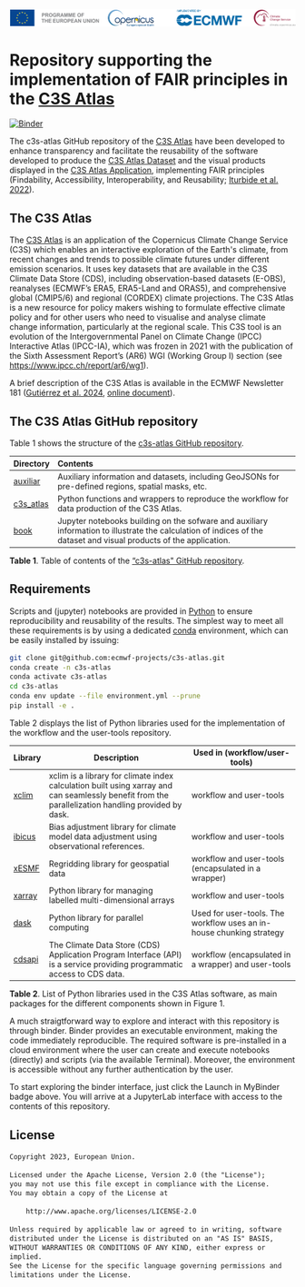 ![logo](./book/figures/LogoLine_horizon_C3S.png)

# Repository supporting the implementation of FAIR principles in the [C3S Atlas](https://atlas.climate.copernicus.eu/atlas)

[![Binder](https://mybinder.org/badge_logo.svg)](https://mybinder.org/v2/gh/ecmwf-projects/c3s-atlas/tree/main/HEAD?urlpath=%2Fdoc%2Ftree%2Fhttps%3A%2F%2Fgithub.com%2Fecmwf-projects%2Fc3s-atlas%2Fblob%2Fmain%2Fbook%2Ftx35.ipynb)

The c3s-atlas GitHub repository of the [C3S Atlas](https://atlas.climate.copernicus.eu/atlas) have been developed to enhance transparency and facilitate the reusability of the software developed to produce the [C3S Atlas Dataset](https://doi.org/10.24381/cds.h35hb680) and the visual products displayed in the [C3S Atlas Application](https://atlas.climate.copernicus.eu), implementing FAIR principles (Findability, Accessibility, Interoperability, and Reusability; [Iturbide et al. 2022](https://doi.org/10.5194/essd-12-2959-2020)).

## The C3S Atlas

The [C3S Atlas](http://atlas.climate.copernicus.eu) is an application of the  Copernicus Climate Change Service (C3S) which enables an interactive exploration of the Earth's climate, from recent changes and trends to possible climate futures under different emission scenarios. It uses key datasets that are available in the C3S Climate Data Store (CDS), including observation-based datasets (E-OBS), reanalyses (ECMWF’s ERA5, ERA5-Land and ORAS5), and comprehensive global (CMIP5/6) and regional (CORDEX) climate projections. The C3S Atlas is a new resource for policy makers wishing to formulate effective climate policy and for other users who need to visualise and analyse climate change information, particularly at the regional scale. This C3S tool is an evolution of the Intergovernmental Panel on Climate Change (IPCC) Interactive Atlas (IPCC-IA), which was frozen in 2021 with the publication of the Sixth Assessment Report’s (AR6) WGI (Working Group I) section (see https://www.ipcc.ch/report/ar6/wg1).

A brief description of the C3S Atlas is available in the ECMWF Newsletter 181 ([Gutiérrez et al. 2024](https://doi.org/10.21957/ah52ufc369), [online document](https://www.ecmwf.int/en/newsletter/181/earth-system-science/copernicus-interactive-climate-atlas-tool-explore-regional)).


## The C3S Atlas GitHub repository

Table 1 shows the structure of the [c3s-atlas GitHub repository](https://github.com/ecmwf-projects/c3s-atlas).

| Directory | Contents |
| :-------- | :------- |
|  [auxiliar](https://github.com/ecmwf-projects/c3s-atlas/tree/main/auxiliar) | Auxiliary information and datasets, including GeoJSONs for pre-defined regions, spatial masks, etc.
|  [c3s_atlas](https://github.com/ecmwf-projects/c3s-atlas/tree/main/c3s_atlas) | Python functions and wrappers to reproduce the workflow for data production of the C3S Atlas.
|  [book](https://github.com/ecmwf-projects/c3s-atlas/tree/main/book) | Jupyter notebooks building on the sofware and auxiliary information to illustrate the calculation of indices of the dataset and visual products of the application.

**Table 1**. Table of contents of the  [“c3s-atlas" GitHub repository](https://github.com/ecmwf-projects/c3s-atlas).

## Requirements

Scripts and (jupyter) notebooks are provided in [Python](https://www.python.org/) to ensure reproducibility and reusability of the results. The simplest way to meet all these requirements is by using a dedicated [conda](https://docs.conda.io) environment, which can be easily installed by issuing:

```sh
git clone git@github.com:ecmwf-projects/c3s-atlas.git
conda create -n c3s-atlas
conda activate c3s-atlas
cd c3s-atlas
conda env update --file environment.yml --prune
pip install -e .
```

Table 2 displays the list of Python libraries used for the implementation of the workflow and the user-tools repository.

| Library  | Description | Used in (workflow/user-tools) |
|----------|-------------|-------------------------------|
| [xclim](https://xclim.readthedocs.io/en/stable/) | xclim is a library for climate index calculation built using xarray and can seamlessly benefit from the parallelization handling provided by dask. | workflow and user-tools 
| [ibicus](https://ibicus.readthedocs.io/en/latest/index.html) | Bias adjustment library for climate model data adjustment using observational references. | workflow and user-tools |
| [xESMF](https://xesmf.readthedocs.io/en/stable/) | Regridding library for geospatial data | workflow and user-tools (encapsulated in a wrapper) |
| [xarray](https://docs.xarray.dev/en/stable/) | Python library for managing labelled multi-dimensional arrays | workflow and user-tools |
| [dask](https://examples.dask.org/xarray.html) | Python library for parallel computing | Used for user-tools. The workflow uses an in-house chunking strategy |
| [cdsapi](https://cds.climate.copernicus.eu/api-how-to) | The Climate Data Store (CDS) Application Program Interface (API) is a service providing programmatic access to CDS data. | workflow (encapsulated in a wrapper) and user-tools |

**Table 2**. List of Python libraries used in the C3S Atlas software, as main packages for the different components shown in Figure 1.

A much straigtforward way to explore and interact with this repository is through binder. Binder provides an executable environment, making the code immediately reproducible. The required software is pre-installed in a cloud environment where the user can create and execute notebooks (directly) and scripts (via the available Terminal). Moreover, the environment is accessible without any further authentication by the user.

To start exploring the binder interface, just click the Launch in MyBinder badge above. You will arrive at a JupyterLab interface with access to the contents of this repository.

## License

```
Copyright 2023, European Union.

Licensed under the Apache License, Version 2.0 (the "License");
you may not use this file except in compliance with the License.
You may obtain a copy of the License at

    http://www.apache.org/licenses/LICENSE-2.0

Unless required by applicable law or agreed to in writing, software
distributed under the License is distributed on an "AS IS" BASIS,
WITHOUT WARRANTIES OR CONDITIONS OF ANY KIND, either express or implied.
See the License for the specific language governing permissions and
limitations under the License.
```

